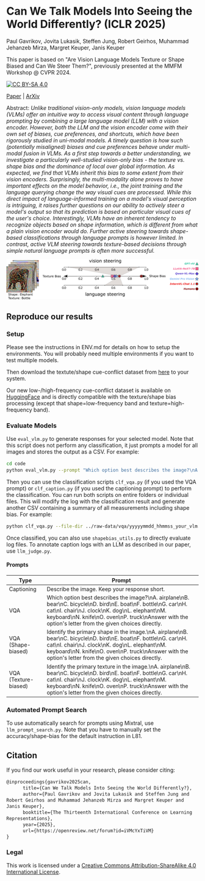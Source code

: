 # Can We Talk Models Into Seeing the World Differently? (ICLR 2025)
Paul Gavrikov, Jovita Lukasik, Steffen Jung, Robert Geirhos, Muhammad Jehanzeb Mirza, Margret Keuper, Janis Keuper

This paper is based on "Are Vision Language Models Texture or Shape Biased and Can We Steer Them?", previously presented at the MMFM Workshop @ CVPR 2024.

[![CC BY-SA 4.0][cc-by-sa-shield]][cc-by-sa]

[Paper](https://openreview.net/forum?id=iVMcYxTiVM) | [ArXiv](https://arxiv.org/abs/2403.09193)


Abstract: *Unlike traditional vision-only models, vision language models (VLMs) offer an intuitive way to access visual content through language prompting by combining a large language model (LLM) with a vision encoder. However, both the LLM and the vision encoder come with their own set of biases, cue preferences, and shortcuts, which have been rigorously studied in uni-modal models. A timely question is how such (potentially misaligned) biases and cue preferences behave under multi-modal fusion in VLMs. As a first step towards a better understanding, we investigate a particularly well-studied vision-only bias - the texture vs. shape bias and the dominance of local over global information. As expected, we find that VLMs inherit this bias to some extent from their vision encoders. Surprisingly, the multi-modality alone proves to have important effects on the model behavior, i.e., the joint training and the language querying change the way visual cues are processed. While this direct impact of language-informed training on a model's visual perception is intriguing, it raises further questions on our ability to actively steer a model's output so that its prediction is based on particular visual cues of the user's choice. Interestingly, VLMs have an inherent tendency to recognize objects based on shape information, which is different from what a plain vision encoder would do. Further active steering towards shape-based classifications through language prompts is however limited. In contrast, active VLM steering towards texture-based decisions through simple natural language prompts is often more successful.*

[cc-by-sa]: http://creativecommons.org/licenses/by-sa/4.0/
[cc-by-sa-image]: https://licensebuttons.net/l/by-sa/4.0/88x31.png
[cc-by-sa-shield]: https://img.shields.io/badge/License-CC%20BY--SA%204.0-lightgrey.svg

![Hero Image](assets/teaser.jpeg)


## Reproduce our results

### Setup

Please see the instructions in ENV.md for details on how to setup the environments. You will probably need multiple environments if you want to test multiple models.

Then download the textute/shape cue-conflict dataset from [here](https://github.com/rgeirhos/texture-vs-shape/tree/master/stimuli/style-transfer-preprocessed-512) to your system. 

Our new low-/high-frequency cue-conflict dataset is available on [HuggingFace](https://huggingface.co/datasets/paulgavrikov/frequency-cue-conflict) and is directly compatible with the texture/shape bias processing (except that shape=low-frequency band and texture=high-frequency band).

### Evaluate Models

Use `eval_vlm.py` to generate responses for your selected model. Note that this script does not perform any classification, it just prompts a model for all images and stores the output as a CSV. For example:
```bash
cd code
python eval_vlm.py --prompt "Which option best describes the image?\nA. airplane\nB. bear\nC. bicycle\nD. bird\nE. boat\nF. bottle\nG. car\nH. cat\nI. chair\nJ. clock\nK. dog\nL. elephant\nM. keyboard\nN. knife\nO. oven\nP. truck\nAnswer with the option's letter from the given choices directly." --output-path "../raw-data/vlm/vqa/" --model "llava_1_6_vicuna_7b" --img-path "./datasets/stimuli/texture-shape-cue-conflict/"
```
Then you can use the classification scripts `clf_vqa.py` (if you used the VQA prompt) or `clf_caption.py` (if you used the captioning prompt) to perform the classification. You can run both scripts on entire folders or individual files. This will modify the log with the classification result and generate another CSV containing a summary of all measurements including shape bias. For example:
```bash
python clf_vqa.py --file-dir ../raw-data/vqa/yyyyymmdd_hhmmss_your_vlm.csv
```

Once classified, you can also use `shapebias_utils.py` to directly evaluate log files. To annotate caption logs with an LLM as described in our paper, use `llm_judge.py`.

#### Prompts

| Type | Prompt |
|---|---|
| Captioning | Describe the image. Keep your response short. |
| VQA | Which option best describes the image?\nA. airplane\nB. bear\nC. bicycle\nD. bird\nE. boat\nF. bottle\nG. car\nH. cat\nI. chair\nJ. clock\nK. dog\nL. elephant\nM. keyboard\nN. knife\nO. oven\nP. truck\nAnswer with the option's letter from the given choices directly. |
| VQA (Shape-biased) | Identify the primary shape in the image.\nA. airplane\nB. bear\nC. bicycle\nD. bird\nE. boat\nF. bottle\nG. car\nH. cat\nI. chair\nJ. clock\nK. dog\nL. elephant\nM. keyboard\nN. knife\nO. oven\nP. truck\nAnswer with the option's letter from the given choices directly. |
| VQA (Texture-biased) | Identify the primary texture in the image.\nA. airplane\nB. bear\nC. bicycle\nD. bird\nE. boat\nF. bottle\nG. car\nH. cat\nI. chair\nJ. clock\nK. dog\nL. elephant\nM. keyboard\nN. knife\nO. oven\nP. truck\nAnswer with the option's letter from the given choices directly. |


### Automated Prompt Search

To use automatically search for prompts using Mixtral, use `llm_prompt_search.py`. Note that you have to manually set the accuracy/shape-bias for the default instruction in L81. 


## Citation 

If you find our work useful in your research, please consider citing:

```
@inproceedings{gavrikov2025can,
      title={Can We Talk Models Into Seeing the World Differently?},
      author={Paul Gavrikov and Jovita Lukasik and Steffen Jung and Robert Geirhos and Muhammad Jehanzeb Mirza and Margret Keuper and Janis Keuper},
      booktitle={The Thirteenth International Conference on Learning Representations},
      year={2025},
      url={https://openreview.net/forum?id=iVMcYxTiVM}
}
```

### Legal
This work is licensed under a
[Creative Commons Attribution-ShareAlike 4.0 International License][cc-by-sa].